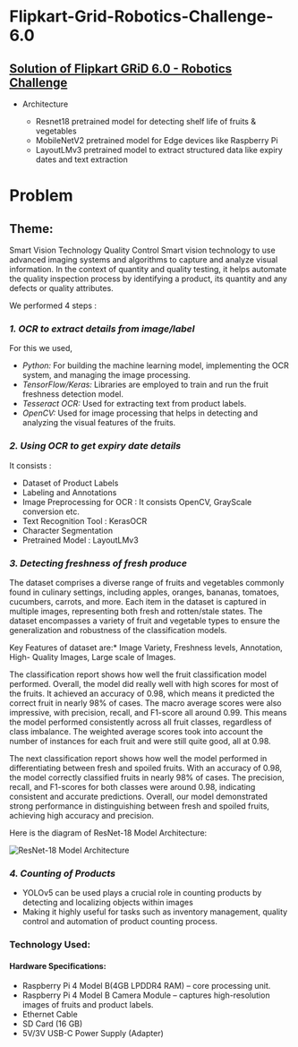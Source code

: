 # Flipkart-Grid-Robotics-Challenge-6.0
## [Solution of Flipkart GRiD 6.0 - Robotics Challenge](https://unstop.com/hackathons/flipkart-grid-60-robotics-challenge-flipkart-grid-60-flipkart-1024253)
  
  - Architecture
  
     - Resnet18 pretrained model for detecting shelf life of fruits & vegetables
     - MobileNetV2 pretrained model for Edge devices like Raspberry Pi
     - LayoutLMv3 pretrained model to extract structured data like expiry dates and text extraction

     
# Problem

## Theme: 

Smart Vision Technology Quality Control
Smart vision technology to use advanced imaging systems and algorithms to capture and analyze visual information. In the context of quantity and quality testing, it helps automate the quality inspection process by identifying a product, its quantity and any defects or quality attributes.

We performed 4 steps :

### *1. OCR to extract details from image/label*

For this we used,
- *Python:* For building the machine learning model, implementing the OCR system, and managing the image processing.
- *TensorFlow/Keras:* Libraries are employed to train and run the fruit freshness detection model.
- *Tesseract OCR:* Used for extracting text from product labels.
- *OpenCV:* Used for image processing that helps in detecting and analyzing the visual features of the fruits.

### *2. Using OCR to get expiry date details*

It consists : 
- Dataset of Product Labels
- Labeling and Annotations
- Image Preprocessing for OCR : It consists OpenCV, GrayScale conversion etc.
- Text Recognition Tool : KerasOCR
- Character Segmentation
- Pretrained Model : LayoutLMv3 

### *3. Detecting freshness of fresh produce*

The dataset comprises a diverse range of fruits and vegetables commonly found in culinary settings, including apples, oranges, bananas, tomatoes, cucumbers, carrots, and more. Each item in the dataset is captured in multiple images, representing both fresh and rotten/stale states. The dataset encompasses a variety of fruit and vegetable types to ensure the generalization and robustness of the classification models.

Key Features of dataset are:* Image Variety, Freshness levels, Annotation, High- Quality Images, Large scale of Images.

The classification report shows how well the fruit classification model performed. Overall, the model did really well with high scores for most of the fruits. It achieved an accuracy of 0.98, which means it predicted the correct fruit in nearly 98% of cases. The macro average scores were also impressive, with precision, recall, and F1-score all around 0.99. This means the model performed consistently across all fruit classes, regardless of class imbalance. The weighted average scores took into account the number of instances for each fruit and were still quite good, all at 0.98.

The next classification report shows how well the model performed in differentiating between fresh and spoiled fruits. With an accuracy of 0.98, the model correctly classified fruits in nearly 98% of cases. The precision, recall, and F1-scores for both classes were around 0.98, indicating consistent and accurate predictions. Overall, our model demonstrated strong performance in distinguishing between fresh and spoiled fruits, achieving high accuracy and precision.

Here is the diagram of ResNet-18 Model Architecture:
   
![ResNet-18 Model Architecture](https://i.postimg.cc/cxxQ2J45/model.png)

### *4. Counting of Products*

- YOLOv5 can be used plays a crucial role in counting products by detecting and localizing objects within images
- Making it highly useful for tasks such as inventory management, quality control and automation of product counting process.

### Technology Used: 

#### Hardware Specifications:

- Raspberry Pi 4 Model B(4GB LPDDR4 RAM) – core processing unit.
- Raspberry Pi 4 Model B Camera Module – captures high-resolution images of fruits and product labels.
- Ethernet Cable
- SD Card (16 GB)
- 5V/3V USB-C Power Supply (Adapter)
